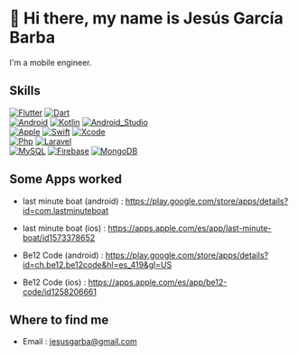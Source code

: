 # 👋  Hi there, my name is Jesús García Barba
 I'm a mobile engineer.
## Skills
[![Flutter](https://img.shields.io/badge/Flutter-6ACEFF?style=for-the-badge&logo=Flutter&logoColor=white&labelColor=101010)]()
[![Dart](https://img.shields.io/badge/Dart-194A6A?style=for-the-badge&logo=Dart&logoColor=white&labelColor=101010)]()
</br>
[![Android](https://img.shields.io/badge/Android-3DDC84?style=for-the-badge&logo=android&logoColor=white&labelColor=101010)]()
[![Kotlin](https://img.shields.io/badge/Kotlin-FF8E65?style=for-the-badge&logo=kotlin&logoColor=white&labelColor=101010)]()
[![Android_Studio](https://img.shields.io/badge/Android_Studio-3DDC84?style=for-the-badge&logo=android-studio&logoColor=white&labelColor=101010)]()
</br>
[![Apple](https://img.shields.io/badge/iOS-999999?style=for-the-badge&logo=apple&logoColor=white&labelColor=101010)]()
[![Swift](https://img.shields.io/badge/Swift-FA7343?style=for-the-badge&logo=swift&logoColor=white&labelColor=101010)]()
[![Xcode](https://img.shields.io/badge/Xcode-1575F9?style=for-the-badge&logo=xcode&logoColor=white&labelColor=101010)]()
</br>
[![Php](https://img.shields.io/badge/Php-666BA1?style=for-the-badge&logo=php&logoColor=white&labelColor=101010)]()
[![Laravel](https://img.shields.io/badge/Laravel-F53433?style=for-the-badge&logo=laravel&logoColor=white&labelColor=101010)]()
</br>
[![MySQL](https://img.shields.io/badge/MySQL-4479A1?style=for-the-badge&logo=mysql&logoColor=white&labelColor=101010)]()
[![Firebase](https://img.shields.io/badge/Firebase-FFCA28?style=for-the-badge&logo=firebase&logoColor=white&labelColor=101010)]()
[![MongoDB](https://img.shields.io/badge/MongoDB-47A248?style=for-the-badge&logo=mongodb&logoColor=white&labelColor=101010)]()
</br>
## Some Apps worked


- last minute boat (android) : https://play.google.com/store/apps/details?id=com.lastminuteboat
- last minute boat (ios) : https://apps.apple.com/es/app/last-minute-boat/id1573378652

- Be12 Code (android) : https://play.google.com/store/apps/details?id=ch.be12.be12code&hl=es_419&gl=US
- Be12 Code (ios) : https://apps.apple.com/es/app/be12-code/id1258206661

## Where to find me

- Email : jesusgarba@gmail.com



<!--
**jesusgarba/jesusgarba** is a ✨ _special_ ✨ repository because its `README.md` (this file) appears on your GitHub profile.

Here are some ideas to get you started:

- 🔭 I’m currently working on ...
- 🌱 I’m currently learning ...
- 👯 I’m looking to collaborate on ...
- 🤔 I’m looking for help with ...
- 💬 Ask me about ...
- 📫 How to reach me: ...
- 😄 Pronouns: ...
- ⚡ Fun fact: ...
-->


